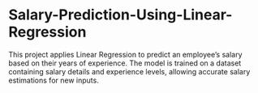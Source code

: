 # Salary-Prediction-Using-Linear-Regression
This project applies Linear Regression to predict an employee’s salary based on their years of experience. The model is trained on a dataset containing salary details and experience levels, allowing accurate salary estimations for new inputs.
